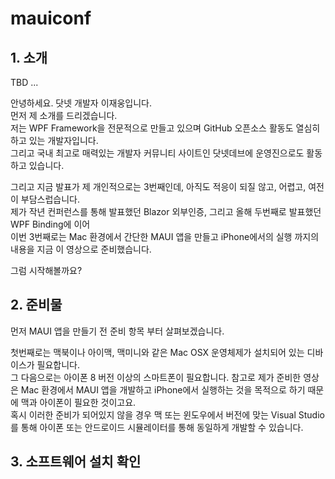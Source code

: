 # mauiconf

## 1. 소개

TBD ...

안녕하세요. 닷넷 개발자 이재웅입니다.  
먼저 제 소개를 드리겠습니다.  
저는 WPF Framework을 전문적으로 만들고 있으며 GitHub 오픈소스 활동도 열심히 하고 있는 개발자입니다.  
그리고 국내 최고로 매력있는 개발자 커뮤니티 사이트인 닷넷데브에 운영진으로도 활동 하고 있습니다.   

그리고 지금 발표가 제 개인적으로는 3번째인데, 아직도 적응이 되질 않고, 어렵고, 여전이 부담스럽습니다.  
제가 작년 컨퍼런스를 통해 발표했던 Blazor 외부인증, 그리고 올해 두번째로 발표했던 WPF Binding에 이어   
이번 3번째로는 Mac 환경에서 간단한 MAUI 앱을 만들고 iPhone에서의 실행 까지의 내용을 지금 이 영상으로 준비했습니다.  

그럼 시작해볼까요?  

## 2. 준비물

먼저 MAUI 앱을 만들기 전 준비 항목 부터 살펴보겠습니다.  

첫번째로는 맥북이나 아이맥, 맥미니와 같은 Mac OSX 운영체제가 설치되어 있는 디바이스가 필요합니다.  
그 다음으로는 아이폰 8 버전 이상의 스마트폰이 필요합니다.
참고로 제가 준비한 영상은 Mac 환경에서 MAUI 앱을 개발하고 iPhone에서 실행하는 것을 목적으로 하기 때문에 맥과 아이폰이 필요한 것이고요.  
혹시 이러한 준비가 되어있지 않을 경우 맥 또는 윈도우에서 버전에 맞는 Visual Studio를 통해 아이폰 또는 안드로이드 시뮬레이터를 통해 동일하게 개발할 수 있습니다.  

## 3. 소프트웨어 설치 확인

